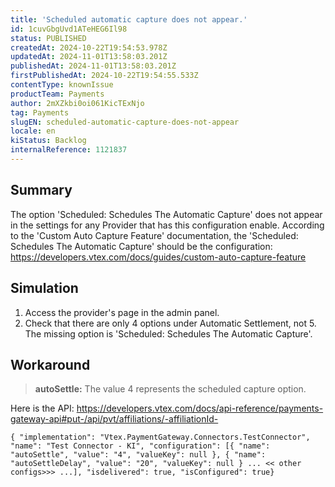 ```yaml
---
title: 'Scheduled automatic capture does not appear.'
id: 1cuvGbgUvd1ATeHEG6Il98
status: PUBLISHED
createdAt: 2024-10-22T19:54:53.978Z
updatedAt: 2024-11-01T13:58:03.201Z
publishedAt: 2024-11-01T13:58:03.201Z
firstPublishedAt: 2024-10-22T19:54:55.533Z
contentType: knownIssue
productTeam: Payments
author: 2mXZkbi0oi061KicTExNjo
tag: Payments
slugEN: scheduled-automatic-capture-does-not-appear
locale: en
kiStatus: Backlog
internalReference: 1121837
---
```


## Summary


The option 'Scheduled: Schedules The Automatic Capture' does not appear in the settings for any Provider that has this configuration enable.
According to the 'Custom Auto Capture Feature' documentation, the 'Scheduled: Schedules The Automatic Capture' should be the configuration:
https://developers.vtex.com/docs/guides/custom-auto-capture-feature


##

## Simulation



1. Access the provider's page in the admin panel.
2. Check that there are only 4 options under Automatic Settlement, not 5. The missing option is 'Scheduled: Schedules The Automatic Capture'.


##

## Workaround



> **autoSettle:** The value 4 represents the scheduled capture option.

Here is the API: https://developers.vtex.com/docs/api-reference/payments-gateway-api#put-/api/pvt/affiliations/-affiliationId-

    { "implementation": "Vtex.PaymentGateway.Connectors.TestConnector", "name": "Test Connector - KI", "configuration": [{ "name": "autoSettle", "value": "4", "valueKey": null }, { "name": "autoSettleDelay", "value": "20", "valueKey": null } ... << other configs>>> ...], "isdelivered": true, "isConfigured": true}






